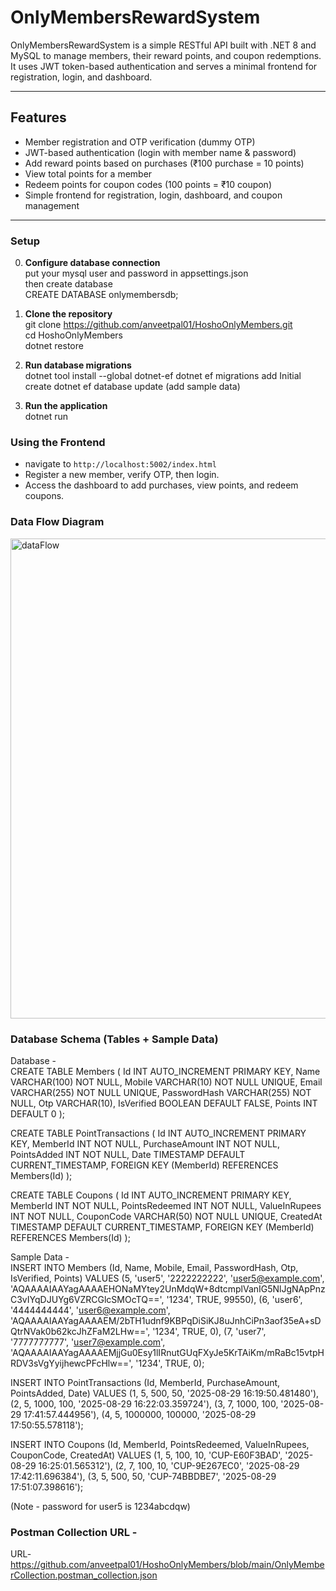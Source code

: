 # OnlyMembersRewardSystem

OnlyMembersRewardSystem is a simple RESTful API built with .NET 8 and MySQL to manage members, their reward points, and coupon redemptions.  
It uses JWT token-based authentication and serves a minimal frontend for registration, login, and dashboard.

---

## Features

- Member registration and OTP verification (dummy OTP)
- JWT-based authentication (login with member name & password)
- Add reward points based on purchases (₹100 purchase = 10 points)
- View total points for a member
- Redeem points for coupon codes (100 points = ₹10 coupon)
- Simple frontend for registration, login, dashboard, and coupon management

---


### Setup  
0. **Configure database connection**    
put your mysql user and password in appsettings.json  
then create database  
CREATE DATABASE onlymembersdb;

1. **Clone the repository**  
git clone https://github.com/anveetpal01/HoshoOnlyMembers.git  
cd HoshoOnlyMembers  
dotnet restore

3. **Run database migrations**  
   dotnet tool install --global dotnet-ef
   dotnet ef migrations add Initial create
   dotnet ef database update
   (add sample data)  
5. **Run the application**  
  dotnet run

### Using the Frontend

- navigate to `http://localhost:5002/index.html`
- Register a new member, verify OTP, then login.
- Access the dashboard to add purchases, view points, and redeem coupons.

### Data Flow Diagram
<img width="512" height="768" alt="dataFlow" src="https://github.com/user-attachments/assets/8164079d-07b2-41ef-97b9-7b3b1c82ecdd" />

### Database Schema (Tables + Sample Data)  
Database -  
CREATE TABLE Members (
    Id INT AUTO_INCREMENT PRIMARY KEY,
    Name VARCHAR(100) NOT NULL,
    Mobile VARCHAR(10) NOT NULL UNIQUE,
    Email VARCHAR(255) NOT NULL UNIQUE,
    PasswordHash VARCHAR(255) NOT NULL,
    Otp VARCHAR(10),
    IsVerified BOOLEAN DEFAULT FALSE,
    Points INT DEFAULT 0
);

CREATE TABLE PointTransactions (
    Id INT AUTO_INCREMENT PRIMARY KEY,
    MemberId INT NOT NULL,
    PurchaseAmount INT NOT NULL,
    PointsAdded INT NOT NULL,
    Date TIMESTAMP DEFAULT CURRENT_TIMESTAMP,
    FOREIGN KEY (MemberId) REFERENCES Members(Id)
);

CREATE TABLE Coupons (
    Id INT AUTO_INCREMENT PRIMARY KEY,
    MemberId INT NOT NULL,
    PointsRedeemed INT NOT NULL,
    ValueInRupees INT NOT NULL,
    CouponCode VARCHAR(50) NOT NULL UNIQUE,
    CreatedAt TIMESTAMP DEFAULT CURRENT_TIMESTAMP,
    FOREIGN KEY (MemberId) REFERENCES Members(Id)
);  


Sample Data -  
INSERT INTO Members (Id, Name, Mobile, Email, PasswordHash, Otp, IsVerified, Points) VALUES
(5, 'user5', '2222222222', 'user5@example.com', 'AQAAAAIAAYagAAAAEHONaMYtey2UnMdqW+8dtcmplVanIG5NlJgNApPnzC3vIYqDJUYg6VZRCGlcSMOcTQ==', '1234', TRUE, 99550),
(6, 'user6', '4444444444', 'user6@example.com', 'AQAAAAIAAYagAAAAEM/2bTH1udnf9KBPqDiSiKJ8uJnhCiPn3aof35eA+sDQtrNVak0b62kcJhZFaM2LHw==', '1234', TRUE, 0),
(7, 'user7', '7777777777', 'user7@example.com', 'AQAAAAIAAYagAAAAEMjjGu0Esy1lIRnutGUqFXyJe5KrTAiKm/mRaBc15vtpHRDV3sVgYyijhewcPFcHlw==', '1234', TRUE, 0);  

INSERT INTO PointTransactions (Id, MemberId, PurchaseAmount, PointsAdded, Date) VALUES
(1, 5, 500, 50, '2025-08-29 16:19:50.481480'),
(2, 5, 1000, 100, '2025-08-29 16:22:03.359724'),
(3, 7, 1000, 100, '2025-08-29 17:41:57.444956'),
(4, 5, 1000000, 100000, '2025-08-29 17:50:55.578118');  

INSERT INTO Coupons (Id, MemberId, PointsRedeemed, ValueInRupees, CouponCode, CreatedAt) VALUES
(1, 5, 100, 10, 'CUP-E60F3BAD', '2025-08-29 16:25:01.565312'),
(2, 7, 100, 10, 'CUP-9E267EC0', '2025-08-29 17:42:11.696384'),
(3, 5, 500, 50, 'CUP-74BBDBE7', '2025-08-29 17:51:07.398616');  


(Note - password for user5 is 1234abcdqw)

### Postman Collection URL - 
URL- https://github.com/anveetpal01/HoshoOnlyMembers/blob/main/OnlyMemberCollection.postman_collection.json
